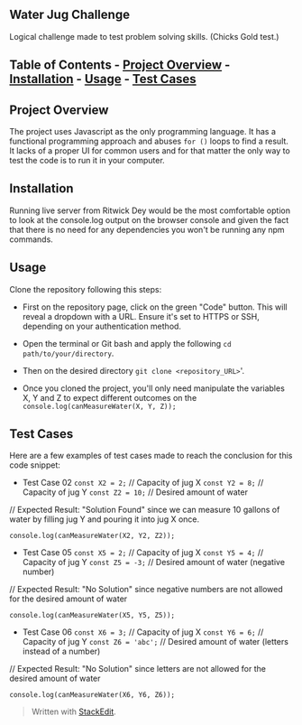 ﻿
## Water Jug Challenge

 Logical challenge made to test problem solving skills. (Chicks Gold test.)

## Table of Contents  - [Project Overview](#project-overview) - [Installation](#installation) - [Usage](#usage) - [Test Cases](#test-cases) 

## Project Overview 
The project uses Javascript as the only programming language. 
It has a functional programming approach and abuses `for ()` loops to find a result.
It lacks of a proper UI for common users and for that matter the only way to test the code is to run it in your computer.

## Installation
Running live server from Ritwick Dey would be the most comfortable option to look at the console.log output on the browser console and given the fact that there is no need for any dependencies you won't be running any npm commands. 
## Usage 
Clone the repository following this steps:

- First on the repository page, click on the green "Code" button. This will reveal a dropdown with a URL. Ensure it's set to HTTPS or SSH, depending on your authentication method.

- Open the terminal or Git bash and apply the following `cd path/to/your/directory`.

- Then on the desired directory `git clone <repository_URL>`'.

- Once you cloned the project, you'll only need manipulate the variables X, Y and Z to expect different outcomes on the `console.log(canMeasureWater(X, Y, Z));`

## Test Cases 
Here are a few examples of test cases made to reach the conclusion for this code snippet:

- Test Case 02 
`const X2 = 2;` // Capacity of jug X
`const Y2 = 8;` // Capacity of jug Y
`const Z2 = 10;` // Desired amount of water

// Expected Result: "Solution Found" since we can measure 10 gallons of water by filling jug Y and pouring it into jug X once.

    console.log(canMeasureWater(X2, Y2, Z2));

- Test Case 05
`const X5 = 2;` // Capacity of jug X
`const Y5 = 4;` // Capacity of jug Y
`const Z5 = -3;` // Desired amount of water (negative number)

// Expected Result: "No Solution" since negative numbers are not allowed for the desired amount of water

    console.log(canMeasureWater(X5, Y5, Z5));

- Test Case 06 
`const X6 = 3;` // Capacity of jug X
`const Y6 = 6;` // Capacity of jug Y
`const Z6 = 'abc';` // Desired amount of water (letters instead of a number)

// Expected Result: "No Solution" since letters are not allowed for the desired amount of water

    console.log(canMeasureWater(X6, Y6, Z6));


> Written with [StackEdit](https://stackedit.io/).


